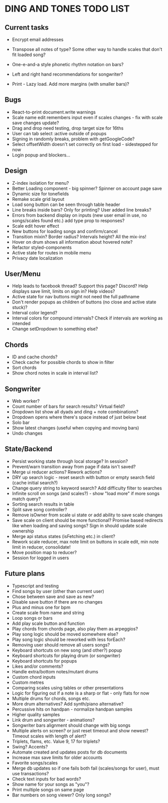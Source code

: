 # DING AND TONES TODO LIST

## Current tasks

* Encrypt email addresses

* Transpose all notes of type? Some other way to handle scales that don't fit loaded song?
* One-e-and-a style phonetic rhythm notation on bars?
* Left and right hand recommendations for songwriter?
* Print - Lazy load. Add more margins (with smaller bars)?

## Bugs

* React-to-print document.write warnings
* Scale name edit remembers input even if scales changes - fix with scale save changes update?
* Drag and drop need testing, drop target size for 16ths
* User can tab select :active outside of popups
* Signing in randomly breaks, problem with getGoogleCode?
* Select offsetWidth doesn't set correctly on first load - sidestepped for now
* Login popup and blockers...

## Design

* Z-index isolation for menu?
* Better Loading component - big spinner? Spinner on account page save
* Dynamic size for tonefields
* Remake scale grid layout
* Load song button can be seen through table header
* Line breaks inside bars? Only for printing? User added line breaks?
* Errors from backend display on inputs (new user email in use, no songs/scales found etc.) add type prop to responses?
* Scale edit hover effect
* New buttons for loading songs and confirm/cancel
* Transition mixin? Border radius? Intervals height? All the mix-ins!
* Hover on drum shows all information about hovered note?
* Refactor styled-components
* Active state for routes in mobile menu
* Privacy date localization

## User/Menu

* Help leads to facebook thread? Support this page? Discord? Help displays save limit, limits on sign in? Help videos?
* Active state for nav buttons might not need the full pathname
* Don't render popups as children of buttons (no close and active state stuck)?
* Interval color legend?
* Interval colors for compound intervals? Check if intervals are working as intended
* Change setDropdown to something else?

## Chords

* ID and cache chords?
* Check cache for possible chords to show in filter
* Sort chords
* Show chord notes in scale in interval list?

## Songwriter

* Web worker?
* Count number of bars for search results? Virtual field?
* Dropdown list show all dyads and ding + note combinations?
* Dropdown opens where there's space instead of just below beat
* Solo bar
* Show latest changes (useful when copying and moving bars)
* Undo changes

## State/Backend

* Persist working state through local storage? In session?
* Prevent/warn transition away from page if data isn't saved?
* Merge ui reducer actions? Rework actions?
* DRY up search logic - reset search with button or empty search field (cache initial search?)
* Change query string to keyword search? Add difficulty filter to searches
* Infinite scroll on songs (and scales?) - show "load more" if more songs match query?
* Sorting search results in table
* Split save song controller?
* Remove isOwner from scale ui state or add ability to save scale changes
* Save scale on client should be more functional? Promise based redirects like when loading and saving songs? Sign in should update scale ownership
* Merge api status states (isFetching etc.) in client?
* Rework scale reducer, max note limit on buttons in scale edit, min note limit in reducer, consolidate!
* Move position map to reducer?
* Session for logged in users

## Future plans

* Typescript and testing
* Find songs by user (other than current user)
* Chose between save and save as new?
* Disable save button if there are no changes
* Plus and minus one for bpm
* Create scale from name and string
* Loop songs or bars
* Add play scale button and function
* Play chords from chords page, also play them as arpeggios?
* Play song logic should be moved somewhere else?
* Play song logic should be reworked with less forEach?
* Removing user should remove all users songs?
* Keyboard shortcuts on new song (and other?) popup
* Keyboard shortcuts for playing drum (or songwriter)
* Keyboard shortcuts for popups
* Likes and/or comments?
* Handle extra/bottom notes/mutant drums
* Custom chord inputs
* Custom metres
* Comparing scales using tables or other presentations
* Logic for figuring out if a note is a sharp or flat - only flats for now
* Multiple drums for chords, songs etc.
* More drum alternatives? Add synth/piano alternative?
* Percussive hits on handpan - normalize handpan samples
* Higher quality samples
* Link drum and songwriter - animations?
* Songwriter bars alignment should change with big songs
* Multiple alerts on screen? or just reset timeout and show newest? Timeout scales with length of alert?
* Triplets, flams, etc. Value 9, 17 for triplets?
* Swing? Accents?
* Automate created and updates posts for db documents
* Increase max save limits for older accounts
* Favorite songs/scales
* Merge db updates so if one fails both fail (scales/songs for user), must use transactions?
* Check text inputs for bad words?
* Show name for your songs as "you"?
* Print multiple songs on same page
* Bar numbers on song viewer? Only long songs?
